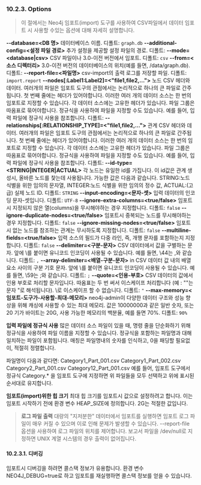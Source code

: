 ### 10.2.3. Options
> 이 절에서는 Neo4j 임포트(import) 도구를 사용하여 CSV파일에서 데이터 임포트 시 사용할 수있는 옵션에 대해 자세히 설명합니다.

**--database=<DB 명>**
데이터베이스 이름. 디폴트: `graph.db`
**--additional-config=<설정 파일 경로>**
추가 설정을 제공할 설정 파일의 경로. 디폴트:
**--mode=<database|csv>**
CSV 파일이나 3.0-이전 버전에서 임포트. 디폴트: `csv`
**--from=<소스 디렉터리>**
3.0-이전 버전의 데이터베이스의 위치(예를 들면, <neo4j-root>/data/graph.db). 디폴트:
**--report-file=<파일명>**
csv-import의 출력 로그를 저장할 파일. 디폴트: `import.report`
**--nodes[:Label1:Label2]=<"file1,file2,…​">**
노드 CSV 헤더와 데이터. 여러개의 파일은 임포트 도구의 관점에서는 논리적으로 하나의 큰 파일로 간주됩니다. 첫 번째 줄에는 헤더가 있어야합니다. 이러한 여러 개의 데이터 소스는 한 번의 임포트로 지정할 수 있습니다. 각 데이터 소스에는 고유한 헤더가 있습니다. 파일 그룹은 따옴표로 묶어야합니다. 정규식을 사용하여 파일을 지정할 수도 있습니다. 예를 들어, 입력 파일에 정규식 사용을 참조합니다. 디폴트:
**--relationships[:RELATIONSHIP_TYPE]=<"file1,file2,…​">**
관계 CSV 헤더와 데이터. 여러개의 파일은 임포트 도구의 관점에서는 논리적으로 하나의 큰 파일로 간주됩니다. 첫 번째 줄에는 헤더가 있어야합니다. 이러한 여러 개의 데이터 소스는 한 번의 임포트로 지정할 수 있습니다. 각 데이터 소스에는 고유한 헤더가 있습니다. 파일 그룹은 따옴표로 묶어야합니다. 정규식을 사용하여 파일을 지정할 수도 있습니다. 예를 들어, 입력 파일에 정규식 사용을 참조합니다.  디폴트:
**--id-type=<STRING|INTEGER|ACTUAL>**
각 노드는 유일한 id를 가집니다. 이 id값은 관계 생성시, 올바른 노드를 찿는데 사용됩니다. 가능한 값은 다음과 같습니다. STRING:노드 식별을 위한 임의의 문자열, INTEGER:노드 식별을 위한 임의의 정수 값, ACTUAL:(고급) 실제 노드 ID. 디폴트: `STRING`
**--input-encoding=<문자-셋>**
입력 데이터의 인코딩 문자-셋입니다. 디폴트: `UTF-8`
**--ignore-extra-columns=<true/false>**
임포트시 지정되지 않은 열(columns)을 무시해야하는 경우 지정합니다. 디폴트: `false`
**--ignore-duplicate-nodes=<true/false>**
임포트시 중복되는 노드를 무시해야하는 경우 지정합니다. 디폴트: `false`
**--ignore-missing-nodes=<true/false>**
임포트시 없는 노드를 참조하는 관계는 무시하도록 지정합니다. 디폴트: `false`
**--multiline-fields=<true/false>**
입력 소스의 필드가 다중 라인, 즉, 개행 문자를 포함하는지 지정합니다.  디폴트: `false`
**--delimiter=<구분-문자>**
CSV 데이터에서 값을 구별하는 문자. 앞에 \를 붙이면 유니코드 인코딩이 사용될 수 있습니다. 예를 들면, \44는 ,와 같습니다.  디폴트: `,`
**--array-delimiter=<배열-구분-문자>**
 in CSV 데이터 값 내의 배열 요소 사이의 구분 기호 문자. 앞에 \를 붙이면 유니코드 인코딩이 사용될 수 있습니다. 예를 들면, \59는 ;와 같습니다.  디폴트: `;`
**--quote=<인용-부호>**
CSV 데이터의 값에서 인용 부호로 처리할 문자입니다. 따옴표는 두 번 써서 이스케이프 처리합니다 (예 : ""는 문자 "로 해석됩니다). \로 이스케이프 할 수 없습니다. 디폴트: `"`
**--max-memory=<임포트-도구가-사용할-최대-메모리>**
neo4j-admin이 다양한 데이터 구조와 성능 향상을 위해 캐싱에 사용할 수 있는 최대 메모리. 값은 10000000과 같은 일반 숫자, 또는 20 기가 바이트는 20G, 사용 가능한 메모리의 백분율, 예를 들면 70%. 디폴트: `90%`

<span class="glyphicon glyphicon-info-sign" aria-hidden="true"> </span> **입력 파일에 정규식 사용**
많은 데이터 소스 파일이 있을 때, 명령 줄을 단순화하기 위해 정규식을 사용하여 파일 이름을 지정할 수 있습니다. 정규식을 포함하는 파일명과 대해 일치하는 파일이 포함됩니다. 매칭은 파일명내의 숫자를 인식하고, 0을 패딩할 필요없이, 적절히 정렬합니다.

파일명이 다음과 같다면:
Category1_Part_001.csv
Category1_Part_002.csv
Category2_Part_001.csv
Category12_Part_001.csv
예를 들어, 임포트 도구에서 정규식 Category.* 을 임포트 도구에 지정하면 위 파일들을 모두 선택하고 위에 표시된 순서대로 유지합니다.

<span class="glyphicon glyphicon-info-sign" aria-hidden="true"> </span> **임포트(import)위한 힙 크기**
최대 힙 크기를 임포트시 값으로 설정하려고 합니다. 이는 임포트 시작하기 전에 환경 변수 HEAP_SIZE에 정의합니다. 2G는 적절한 값입니다.

> **로그 파일 출력**
대량의 "지저분한" 데이터에서 임포트를 실행하면 임포트 로그 파일이 매우 커질 수 있으며 이로 인해 문제가 발생할 수 있습니다. --report-file 옵션을 사용하여 로그 파일의 위치를 제어합니다. 보고서 파일을 /dev/null로 지정하면 UNIX 계열 시스템의 경우 출력이 없어집니다.

#### 10.2.3.1. 디버깅
임포트시 디버깅을 하려면 콜스택 정보가 유용합니다. 환경 변수 NEO4J_DEBUG=true로 하고 임포트를 재실행하면 콜스택 정보를 얻을 수 있습니다.
